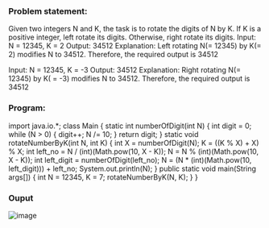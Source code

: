 ### Problem statement:
Given two integers N and K, the task is to rotate the digits of N by K. If K is a positive integer, left rotate its digits. Otherwise, right rotate its digits. Input: N = 12345, K = 2 Output: 34512 Explanation: Left rotating N(= 12345) by K(= 2) modifies N to 34512. Therefore, the required output is 34512

Input: N = 12345, K = -3 Output: 34512 Explanation: Right rotating N(= 12345) by K( = -3) modifies N to 34512. Therefore, the required output is 34512

### Program:
import java.io.*; 
class Main { 
	static int numberOfDigit(int N) 
	{ 
		int digit = 0; 
		while (N > 0) { 
			digit++; 
			N /= 10; 
		} 
		return digit; 
	} 
	static void rotateNumberByK(int N, int K) 
	{ 
		int X = numberOfDigit(N); 
		K = ((K % X) + X) % X; 
		int left_no = N / (int)(Math.pow(10, X - K)); 
		N = N % (int)(Math.pow(10, X - K)); 
		int left_digit = numberOfDigit(left_no); 
		N = (N * (int)(Math.pow(10, left_digit))) 
			+ left_no; 
		System.out.println(N); 
	} 
	public static void main(String args[]) 
	{ 
		int N = 12345, K = 7; 
		rotateNumberByK(N, K); 
	} 
} 
### Ouput
![image](https://github.com/user-attachments/assets/3163cd80-4df1-4346-aba8-d88c12d19e47)
